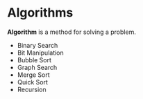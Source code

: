 # Algorithms 

**Algorithm** is a method for solving a problem. 

+ Binary Search
+ Bit Manipulation
+ Bubble Sort 
+ Graph Search
+ Merge Sort 
+ Quick Sort 
+ Recursion
